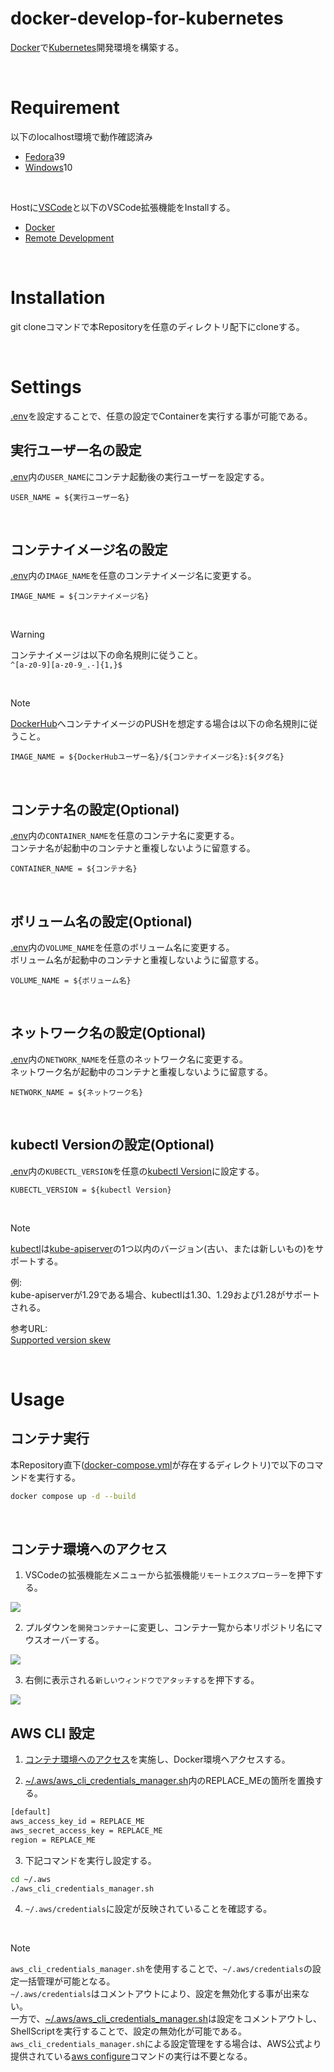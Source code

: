 # docker-develop-for-kubernetes
[Docker](https://www.docker.com/)で[Kubernetes](https://kubernetes.io/ja/docs/home/)開発環境を構築する。

<br>

# Requirement
以下のlocalhost環境で動作確認済み<br>
- [Fedora](https://fedoraproject.org/ja/)39
- [Windows](https://www.microsoft.com/ja-jp/windows/)10

<br>

Hostに[VSCode](https://code.visualstudio.com/Download)と以下のVSCode拡張機能をInstallする。
- [Docker](https://marketplace.visualstudio.com/items?itemName=ms-azuretools.vscode-docker)
- [Remote Development](https://marketplace.visualstudio.com/items?itemName=ms-vscode-remote.vscode-remote-extensionpack)

<br>

# Installation
git cloneコマンドで本Repositoryを任意のディレクトリ配下にcloneする。

<br>

# Settings
[.env](./.env)を設定することで、任意の設定でContainerを実行する事が可能である。

## 実行ユーザー名の設定
[.env](./.env)内の`USER_NAME`にコンテナ起動後の実行ユーザーを設定する。

```
USER_NAME = ${実行ユーザー名}
```

<br>

## コンテナイメージ名の設定
[.env](./.env)内の`IMAGE_NAME`を任意のコンテナイメージ名に変更する。

```
IMAGE_NAME = ${コンテナイメージ名}
```

<br>

> [!WARNING]
> コンテナイメージは以下の命名規則に従うこと。<br>
> `^[a-z0-9][a-z0-9_.-]{1,}$`

<br>

> [!NOTE]
> [DockerHub](https://hub.docker.com/)へコンテナイメージのPUSHを想定する場合は以下の命名規則に従うこと。
> ```
> IMAGE_NAME = ${DockerHubユーザー名}/${コンテナイメージ名}:${タグ名}
> ```

<br>

## コンテナ名の設定(Optional)
[.env](./.env)内の`CONTAINER_NAME`を任意のコンテナ名に変更する。
<br>
コンテナ名が起動中のコンテナと重複しないように留意する。

```
CONTAINER_NAME = ${コンテナ名}
```

<br>

## ボリューム名の設定(Optional)
[.env](./.env)内の`VOLUME_NAME`を任意のボリューム名に変更する。
<br>
ボリューム名が起動中のコンテナと重複しないように留意する。

```
VOLUME_NAME = ${ボリューム名}
```

<br>

## ネットワーク名の設定(Optional)
[.env](./.env)内の`NETWORK_NAME`を任意のネットワーク名に変更する。
<br>
ネットワーク名が起動中のコンテナと重複しないように留意する。

```
NETWORK_NAME = ${ネットワーク名}
```

<br>

## kubectl Versionの設定(Optional)
[.env](./.env)内の`KUBECTL_VERSION`を任意の[kubectl Version](https://relnotes.k8s.io/?areas=kubectl)に設定する。

```
KUBECTL_VERSION = ${kubectl Version}
```

<br>

> [!NOTE]
> [kubectl](https://kubernetes.io/ja/docs/reference/kubectl/)は[kube-apiserver](https://kubernetes.io/docs/reference/command-line-tools-reference/kube-apiserver/)の1つ以内のバージョン(古い、または新しいもの)をサポートする。<br>
>
> 例:<br>
> kube-apiserverが1.29である場合、kubectlは1.30、1.29および1.28がサポートされる。<br>
>
> 参考URL:<br>
> [Supported version skew](https://kubernetes.io/ja/docs/setup/release/version-skew-policy/#kubectl)

<br>

# Usage

## コンテナ実行
本Repository直下([docker-compose.yml](./docker-compose.yml)が存在するディレクトリ)で以下のコマンドを実行する。

```bash
docker compose up -d --build
```

<br>

## コンテナ環境へのアクセス
1. VSCodeの拡張機能左メニューから拡張機能`リモートエクスプローラー`を押下する。

<img src='images/RemoteDevelopment_RemoteExplorer.png'>

<br>

2. プルダウンを`開発コンテナー`に変更し、コンテナ一覧から本リポジトリ名にマウスオーバーする。

<img src='images/RemoteDevelopment_DevContainer.png'>

<br>

3. 右側に表示される`新しいウィンドウでアタッチする`を押下する。

<img src='images/RemoteDevelopment_AttachNewWindow.png'>

<br>

## AWS CLI 設定
1. [コンテナ環境へのアクセス](#コンテナ環境へのアクセス)を実施し、Docker環境へアクセスする。

2. [~/.aws/aws_cli_credentials_manager.sh](./kubernetes/aws_cli_credentials_manager.sh)内のREPLACE_MEの箇所を置換する。

```bash
[default]
aws_access_key_id = REPLACE_ME
aws_secret_access_key = REPLACE_ME
region = REPLACE_ME
```

3. 下記コマンドを実行し設定する。

```bash
cd ~/.aws
./aws_cli_credentials_manager.sh
```

4. `~/.aws/credentials`に設定が反映されていることを確認する。

<br>

> [!NOTE]
> `aws_cli_credentials_manager.sh`を使用することで、`~/.aws/credentials`の設定一括管理が可能となる。<br>
> `~/.aws/credentials`はコメントアウトにより、設定を無効化する事が出来ない。<br>
> 一方で、[~/.aws/aws_cli_credentials_manager.sh](./kubernetes/aws_cli_credentials_manager.sh)は設定をコメントアウトし、ShellScriptを実行することで、設定の無効化が可能である。<br>
> `aws_cli_credentials_manager.sh`による設定管理をする場合は、AWS公式より提供されている[aws configure](https://docs.aws.amazon.com/ja_jp/cli/latest/userguide/cli-configure-files.html#cli-configure-files-methods)コマンドの実行は不要となる。

<br>
